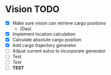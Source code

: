 # Vision TODO

- [x] Make sure vision can retrieve cargo positions
  - (Dao)
- [x] Implement location calculation
- [x] Calculate absolute cargo position
- [x] Add cargo trajectory generator
- [ ] Adjust current autos to incorporate generator
- [ ] Test
- [ ] *Test*
- [ ] **TEST**

